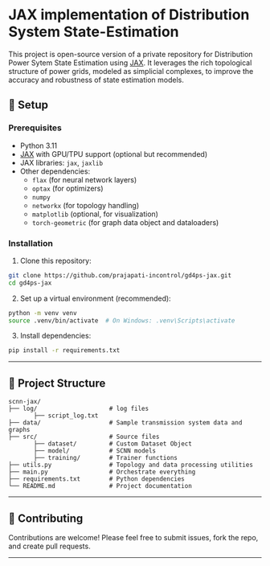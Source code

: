 # JAX implementation of Distribution System State-Estimation 

This project is open-source version of a private repository for Distribution Power Sytem State Estimation using [JAX](https://github.com/google/jax). It leverages the rich topological structure of power grids, modeled as simplicial complexes, to improve the accuracy and robustness of state estimation models. 

## 🔧 Setup

### Prerequisites

- Python 3.11
- [JAX](https://github.com/google/jax) with GPU/TPU support (optional but recommended)
- JAX libraries: `jax`, `jaxlib`
- Other dependencies:
  - `flax` (for neural network layers)
  - `optax` (for optimizers)
  - `numpy`
  - `networkx` (for topology handling)
  - `matplotlib` (optional, for visualization)
  - `torch-geometric` (for graph data object and dataloaders)

### Installation

1. Clone this repository:

```bash
git clone https://github.com/prajapati-incontrol/gd4ps-jax.git
cd gd4ps-jax
```


2. Set up a virtual environment (recommended):


```bash
python -m venv venv
source .venv/bin/activate  # On Windows: .venv\Scripts\activate
```

3. Install dependencies:

```bash
pip install -r requirements.txt
```
---

## 📁 Project Structure

```
scnn-jax/
├── log/                    # log files
       ├── script_log.txt
├── data/                   # Sample transmission system data and graphs
├── src/                    # Source files 
       ├── dataset/         # Custom Dataset Object
       ├── model/           # SCNN models 
       ├── training/        # Trainer functions 
├── utils.py                # Topology and data processing utilities
├── main.py                 # Orchestrate everything
├── requirements.txt        # Python dependencies
└── README.md               # Project documentation
```

---


## 🤝 Contributing

Contributions are welcome! Please feel free to submit issues, fork the repo, and create pull requests.

---

